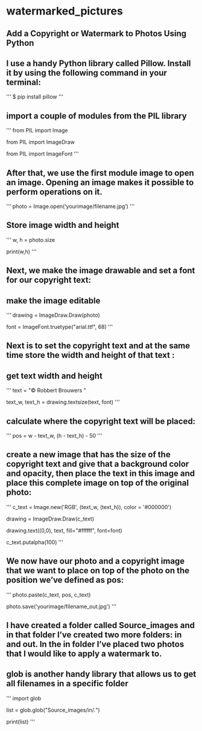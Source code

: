 # watermarked_pictures
## Add a Copyright or Watermark to Photos Using Python
## I use a handy Python library called Pillow. Install it by using the following command in your terminal:
'''
$ pip install pillow
'''

## import a couple of modules from the PIL library
'''
from PIL import Image

from PIL import ImageDraw

from PIL import ImageFont
'''


## After that, we use the first module image to open an image. Opening an image makes it possible to perform operations on it.
'''
photo = Image.open(‘yourimage/filename.jpg’)
'''
 
## Store image width and height
'''
w, h = photo.size

print(w,h)
'''

## Next, we make the image drawable and set a font for our copyright text:
## make the image editable
'''
drawing = ImageDraw.Draw(photo)

font = ImageFont.truetype("arial.ttf", 68)
'''

## Next is to set the copyright text and at the same time store the width and height of that text :
## get text width and height
'''
text = "© Robbert Brouwers  "

text_w, text_h = drawing.textsize(text, font)
'''



## calculate where the copyright text will be placed:
'''
pos = w - text_w, (h - text_h) - 50
'''

## create a new image that has the size of the copyright text and give that a background color and opacity, then place the text in this image and place this complete image on top of the original photo:
'''
c_text = Image.new('RGB', (text_w, (text_h)), color = '#000000')

drawing = ImageDraw.Draw(c_text)

drawing.text((0,0), text, fill="#ffffff", font=font)

c_text.putalpha(100)
'''


## We now have our photo and a copyright image that we want to place on top of the photo on the position we’ve defined as pos:
'''
photo.paste(c_text, pos, c_text)

photo.save('yourimage/filename_out.jpg')
'''


## I have created a folder called Source_images and in that folder I’ve created two more folders: in and out. In the in folder I’ve placed two photos that I would like to apply a watermark to.
## glob is another handy library that allows us to get all filenames in a specific folder
'''
import glob

list = glob.glob("Source_images/in/*.*")

print(list)
'''

